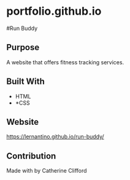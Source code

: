 # portfolio.github.io
#Run Buddy

## Purpose
A website that offers fitness tracking services.

## Built With 
* HTML
* *CSS

## Website
https://lernantino.github.io/run-buddy/

## Contribution
Made with   by Catherine Clifford
